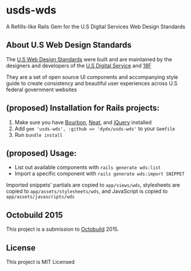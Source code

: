 # usds-wds
A Refills-like Rails Gem for the U.S Digital Services Web Design Standards

## About U.S Web Design Standards
The [U.S Web Design Standards](https://playbook.cio.gov/designstandards) were built and are maintained by the designers and developers of the [U.S Digital Service](https://www.whitehouse.gov/digital/united-states-digital-service) and [18F](https://18f.gov)

They are a set of open source UI components and accompanying style guide to create consistency and beautiful user experiences across U.S federal government websites

## (proposed) Installation for Rails projects:
1. Make sure you have [Bourbon](http://bourbon.io), [Neat](http://neat.bourbon.io), and [jQuery](https://jquery.com) installed
2. Add `gem 'usds-wds', :github => 'dydx/usds-wds'` to your `Gemfile`
3. Run `bundle install`

## (proposed) Usage:
* List out available components with `rails generate wds:list`
* Import a specific component with `rails generate wds:import SNIPPET`

Imported snippets' partials are copied to `app/views/wds`, stylesheets are copied to `app/assets/stylesheets/wds`, and JavaScript is copied to `app/assets/javascripts/wds`

## Octobuild 2015
This project is a submission to [Octobuild](http://octobuild.com) 2015.

## License
This project is MIT Licensed

